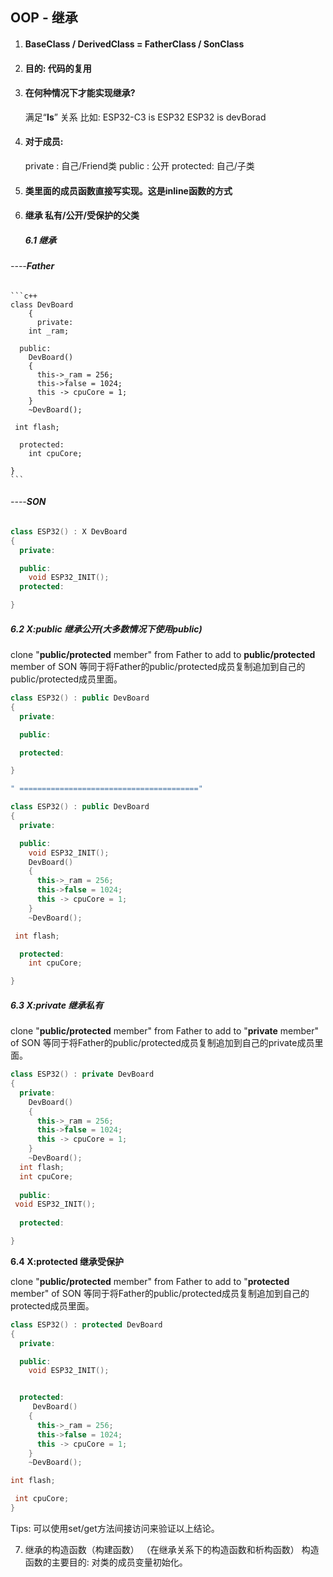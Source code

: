 ## OOP - 继承

1. #### BaseClass  /  DerivedClass  =  FatherClass / SonClass

2. #### 目的: 代码的复用

3. #### 在何种情况下才能实现继承? 

    满足“**Is**” 关系
    比如: 
    ESP32-C3 is ESP32 
    ESP32 is devBorad

4. #### 对于成员: 
   
   private : 自己/Friend类
   public : 公开
   protected: 自己/子类


5. #### 类里面的成员函数直接写实现。这是inline函数的方式


6.  #### 继承 私有/公开/受保护的父类
    
    ##### **6.1 继承**

  ###### ----**Father**
    
    ```c++
    class DevBoard
        {
          private:
        int _ram;
    
      public:
        DevBoard()
        {
          this->_ram = 256;
          this->false = 1024;
          this -> cpuCore = 1;
        }
        ~DevBoard();
    
     int flash;
    
      protected:
        int cpuCore;
    
    }
    ```

######   ----**SON**  

```c++
class ESP32() : X DevBoard
{
  private:

  public:
    void ESP32_INIT();
  protected:

}
```



#####  **6.2 X:public 继承公开(大多数情况下使用public)**

clone "**public/protected** member" from Father to add to **public/protected** member of SON
等同于将Father的public/protected成员复制追加到自己的public/protected成员里面。

```c++
class ESP32() : public DevBoard
{
  private:

  public:

  protected:

}

" ========================================"

class ESP32() : public DevBoard
{
  private:

  public:
    void ESP32_INIT();
    DevBoard()
    {
      this->_ram = 256;
      this->false = 1024;
      this -> cpuCore = 1;
    }
    ~DevBoard();

 int flash;

  protected:
    int cpuCore;

}
```



##### **6.3 X:private 继承私有**

clone "**public/protected** member" from Father to add to "**private** member" of SON
等同于将Father的public/protected成员复制追加到自己的private成员里面。

```c++
class ESP32() : private DevBoard
{
  private:
    DevBoard()
    {
      this->_ram = 256;
      this->false = 1024;
      this -> cpuCore = 1;
    }
    ~DevBoard();
  int flash;
  int cpuCore;
    
  public:
 void ESP32_INIT();
    
  protected:

}
```



**6.4 X:protected 继承受保护**

clone "**public/protected** member" from Father to add to "**protected** member" of SON
等同于将Father的public/protected成员复制追加到自己的protected成员里面。

```c++
class ESP32() : protected DevBoard
{
  private:

  public:
    void ESP32_INIT();


  protected:
     DevBoard()
    {
      this->_ram = 256;
      this->false = 1024;
      this -> cpuCore = 1;
    }
    ~DevBoard();

int flash;

 int cpuCore;
}
```

Tips:
可以使用set/get方法间接访问来验证以上结论。





7. 继承的构造函数（构建函数）
   （在继承关系下的构造函数和析构函数）
   构造函数的主要目的: 对类的成员变量初始化。